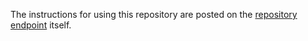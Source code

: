 The instructions for using this repository are posted on the [repository endpoint](https://rpm.staker.ltd/) itself.
